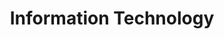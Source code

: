 ---
schema: default
title: Information Technology
description: >-
  The Department of Information Technology was established in 1994 and provides
  citywide strategic technology direction, operational support of application,
  infrastructure, and wireless technologies, enterprise application services,
  and manages Information Technology services contracts. Some key areas of the
  Department include contracts management, fiscal services, operations
  management, risk management, cybersecurity compliance, enterprise
  applications, and wireless technology services.
logo: >-
  http://archive.sandiego.gov/communications/graphics/logos/cosd-logo-initials-full-color-72ppi.jpg
---